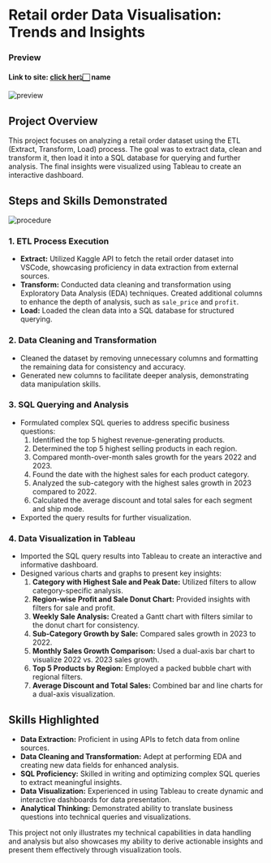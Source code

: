 # Retail order Data Visualisation: Trends and Insights
### Preview 
#### Link to site: [click her👆🏻](https://public.tableau.com/app/profile/jyotirmaya.maharana/viz/RetailOrderDataVisualization_TrendsandInsights/Dashboard1) name

![preview]( https://github.com/jyotirmaya16/end_to_end_project_retail_order/assets/146333462/381dfa15-7df9-4c08-bb09-623d55736b7b)

## Project Overview
This project focuses on analyzing a retail order dataset using the ETL (Extract, Transform, Load) process. The goal was to extract data, clean and transform it, then load it into a SQL database for querying and further analysis. The final insights were visualized using Tableau to create an interactive dashboard.

## Steps and Skills Demonstrated

![procedure](https://github.com/jyotirmaya16/end_to_end_project_retail_order/assets/146333462/1f090070-9353-44f9-8ee2-fdabd2501621)


### 1. ETL Process Execution
- **Extract:** Utilized Kaggle API to fetch the retail order dataset into VSCode, showcasing proficiency in data extraction from external sources.
- **Transform:** Conducted data cleaning and transformation using Exploratory Data Analysis (EDA) techniques. Created additional columns to enhance the depth of analysis, such as `sale_price` and `profit`.
- **Load:** Loaded the clean data into a SQL database for structured querying.

### 2. Data Cleaning and Transformation
- Cleaned the dataset by removing unnecessary columns and formatting the remaining data for consistency and accuracy.
- Generated new columns to facilitate deeper analysis, demonstrating data manipulation skills.

### 3. SQL Querying and Analysis
- Formulated complex SQL queries to address specific business questions:
  1. Identified the top 5 highest revenue-generating products.
  2. Determined the top 5 highest selling products in each region.
  3. Compared month-over-month sales growth for the years 2022 and 2023.
  4. Found the date with the highest sales for each product category.
  5. Analyzed the sub-category with the highest sales growth in 2023 compared to 2022.
  6. Calculated the average discount and total sales for each segment and ship mode.
- Exported the query results for further visualization.

### 4. Data Visualization in Tableau
- Imported the SQL query results into Tableau to create an interactive and informative dashboard.
- Designed various charts and graphs to present key insights:
  1. **Category with Highest Sale and Peak Date:** Utilized filters to allow category-specific analysis.
  2. **Region-wise Profit and Sale Donut Chart:** Provided insights with filters for sale and profit.
  3. **Weekly Sale Analysis:** Created a Gantt chart with filters similar to the donut chart for consistency.
  4. **Sub-Category Growth by Sale:** Compared sales growth in 2023 to 2022.
  5. **Monthly Sales Growth Comparison:** Used a dual-axis bar chart to visualize 2022 vs. 2023 sales growth.
  6. **Top 5 Products by Region:** Employed a packed bubble chart with regional filters.
  7. **Average Discount and Total Sales:** Combined bar and line charts for a dual-axis visualization.

## Skills Highlighted
- **Data Extraction:** Proficient in using APIs to fetch data from online sources.
- **Data Cleaning and Transformation:** Adept at performing EDA and creating new data fields for enhanced analysis.
- **SQL Proficiency:** Skilled in writing and optimizing complex SQL queries to extract meaningful insights.
- **Data Visualization:** Experienced in using Tableau to create dynamic and interactive dashboards for data presentation.
- **Analytical Thinking:** Demonstrated ability to translate business questions into technical queries and visualizations.

This project not only illustrates my technical capabilities in data handling and analysis but also showcases my ability to derive actionable insights and present them effectively through visualization tools.



